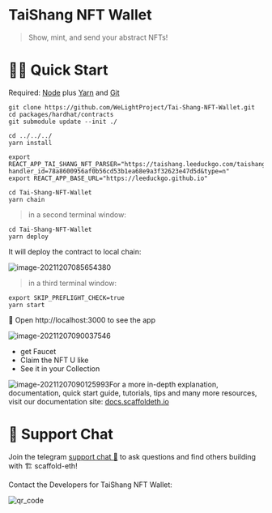 # TaiShang NFT Wallet

> Show, mint, and send your abstract NFTs!

# 🏃‍♀️ Quick Start
Required: [Node](https://nodejs.org/dist/latest-v12.x/) plus [Yarn](https://classic.yarnpkg.com/en/docs/install/#mac-stable) and [Git](https://git-scm.com/downloads)

```
git clone https://github.com/WeLightProject/Tai-Shang-NFT-Wallet.git
cd packages/hardhat/contracts
git submodule update --init ./
```
```
cd ../../../
yarn install
```

```
export REACT_APP_TAI_SHANG_NFT_PARSER="https://taishang.leeduckgo.com/taishang/api/v1/parse?handler_id=78a8600956af0b56cd53b1ea68e9a3f32623e47d5d&type=n"
export REACT_APP_BASE_URL="https://leeduckgo.github.io"

cd Tai-Shang-NFT-Wallet
yarn chain
```

> in a second terminal window:

```
cd Tai-Shang-NFT-Wallet
yarn deploy
```

It will deploy the contract to local chain:

![image-20211207085654380](https://tva1.sinaimg.cn/large/008i3skNgy1gx4zkxyro6j31ry09kwgk.jpg)

> in a third terminal window:

```
export SKIP_PREFLIGHT_CHECK=true
yarn start
```

📱 Open http://localhost:3000 to see the app

![image-20211207090037546](https://tva1.sinaimg.cn/large/008i3skNgy1gx4zoqyp5uj31t70u0gny.jpg)

- get Faucet
- Claim the NFT U like
- See it in your Collection

![image-20211207090125993](https://tva1.sinaimg.cn/large/008i3skNgy1gx4zpl9kxgj30zu0u0gn5.jpg)For a more in-depth explanation, documentation, quick start guide, tutorials, tips and many more resources, visit our documentation site: [docs.scaffoldeth.io](https://docs.scaffoldeth.io) 

# 💬 Support Chat

Join the telegram [support chat 💬](https://t.me/joinchat/KByvmRe5wkR-8F_zz6AjpA) to ask questions and find others building with 🏗 scaffold-eth!

Contact the Developers for TaiShang NFT Wallet:

![qr_code](https://tva1.sinaimg.cn/large/008i3skNgy1gx4zqtorkqj307308bmxj.jpg)
